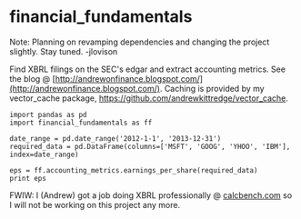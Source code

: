 financial_fundamentals
======================

Note: Planning on revamping dependencies and changing the project slightly. Stay tuned. -jlovison


Find XBRL filings on the SEC's edgar and extract accounting metrics.
See the blog @ [http://andrewonfinance.blogspot.com/](http://andrewonfinance.blogspot.com/).
Caching is provided by my vector_cache package, https://github.com/andrewkittredge/vector_cache.



	import pandas as pd
	import financial_fundamentals as ff
	
	date_range = pd.date_range('2012-1-1', '2013-12-31')
	required_data = pd.DataFrame(columns=['MSFT', 'GOOG', 'YHOO', 'IBM'], index=date_range)

	eps = ff.accounting_metrics.earnings_per_share(required_data)
	print eps
	
FWIW: I (Andrew) got a job doing XBRL professionally @ [calcbench.com](http://calcbench.com) so I will not be working on this project any more.
